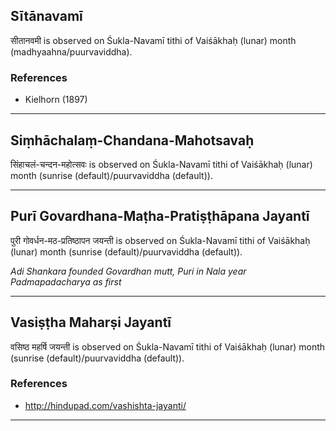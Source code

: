 ## Sītānavamī
सीतानवमी is observed on Śukla-Navamī tithi of Vaiśākhaḥ (lunar) month (madhyaahna/puurvaviddha).


### References
* Kielhorn (1897)


---
## Siṃhāchalaṃ-Chandana-Mahotsavaḥ
सिंहाचलं-चन्दन-महोत्सवः is observed on Śukla-Navamī tithi of Vaiśākhaḥ (lunar) month (sunrise (default)/puurvaviddha (default)).



---
## Purī Govardhana-Maṭha-Pratiṣṭhāpana Jayantī
पुरी गोवर्धन-मठ-प्रतिष्ठापन जयन्ती is observed on Śukla-Navamī tithi of Vaiśākhaḥ (lunar) month (sunrise (default)/puurvaviddha (default)).

_Adi Shankara founded Govardhan mutt, Puri in Nala year Padmapadacharya as first_

---
## Vasiṣṭha Maharṣi Jayantī
वसिष्ठ महर्षि जयन्ती is observed on Śukla-Navamī tithi of Vaiśākhaḥ (lunar) month (sunrise (default)/puurvaviddha (default)).


### References
* http://hindupad.com/vashishta-jayanti/


---
